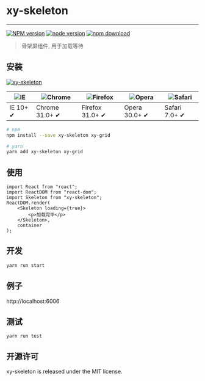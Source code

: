 # xy-skeleton

---

[![NPM version][npm-image]][npm-url]
[![node version][node-image]][node-url]
[![npm download][download-image]][download-url]

[npm-image]: http://img.shields.io/npm/v/xy-skeleton.svg?style=flat-square
[npm-url]: http://npmjs.org/package/xy-skeleton
[node-image]: https://img.shields.io/badge/node.js-%3E=_0.10-green.svg?style=flat-square
[node-url]: http://nodejs.org/download/
[download-image]: https://img.shields.io/npm/dm/xy-skeleton.svg?style=flat-square
[download-url]: https://npmjs.org/package/xy-skeleton

> 骨架屏组件, 用于加载等待

## 安装

[![xy-skeleton](https://nodei.co/npm/xy-skeleton.png)](https://npmjs.org/package/xy-skeleton)

| ![IE](https://github.com/alrra/browser-logos/blob/master/src/edge/edge_48x48.png?raw=true) | ![Chrome](https://github.com/alrra/browser-logos/blob/master/src/chrome/chrome_48x48.png?raw=true) | ![Firefox](https://github.com/alrra/browser-logos/blob/master/src/firefox/firefox_48x48.png?raw=true) | ![Opera](https://github.com/alrra/browser-logos/blob/master/src/opera/opera_48x48.png?raw=true) | ![Safari](https://github.com/alrra/browser-logos/blob/master/src/safari/safari_48x48.png?raw=true) |
| ------------------------------------------------------------------------------------------ | -------------------------------------------------------------------------------------------------- | ----------------------------------------------------------------------------------------------------- | ----------------------------------------------------------------------------------------------- | -------------------------------------------------------------------------------------------------- |
| IE 10+ ✔                                                                                   | Chrome 31.0+ ✔                                                                                     | Firefox 31.0+ ✔                                                                                       | Opera 30.0+ ✔                                                                                   | Safari 7.0+ ✔                                                                                      |

```sh
# npm
npm install --save xy-skeleton xy-grid

# yarn
yarn add xy-skeleton xy-grid
```

## 使用

```tsx
import React from "react";
import ReactDOM from "react-dom";
import Skeleton from "xy-skeleton";
ReactDOM.render(
    <Skeleton loading={true}>
        <p>加载完毕</p>
    </Skeleton>,
    container
);
```

## 开发

```sh
yarn run start
```

## 例子

http://localhost:6006

## 测试

```
yarn run test
```

## 开源许可

xy-skeleton is released under the MIT license.
